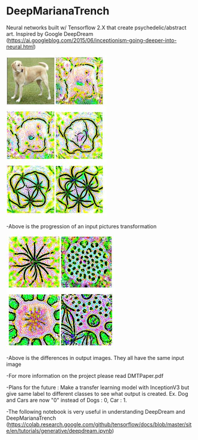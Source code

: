 # DeepMarianaTrench
Neural networks built w/ Tensorflow 2.X that create psychedelic/abstract art. Inspired by Google DeepDream (https://ai.googleblog.com/2015/06/inceptionism-going-deeper-into-neural.html)

![alt text](https://github.com/pernutbrian/DeepMarianaTrench/blob/main/results/Capture.JPG)

-Above is the progression of an input pictures transformation

![alt text](https://github.com/pernutbrian/DeepMarianaTrench/blob/main/results/2.JPG)

-Above is the differences in output images. They all have the same input image

-For more information on the project please read DMTPaper.pdf

-Plans for the future : Make a transfer learning model with InceptionV3 but give same label to different classes to see what output is created. Ex. Dog and Cars are now "0" instead of Dogs : 0, Car : 1.

-The following notebook is very useful in understanding DeepDream and DeepMarianaTrench (https://colab.research.google.com/github/tensorflow/docs/blob/master/site/en/tutorials/generative/deepdream.ipynb)
